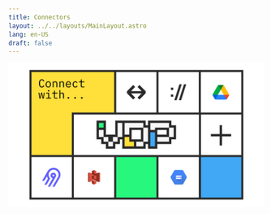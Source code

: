 ```yaml
---
title: Connectors
layout: ../../layouts/MainLayout.astro
lang: en-US
draft: false
---
```


![](/public/docs-assets/connector-definitions.png)